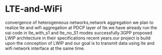 # LTE-and-WiFi
convergence of heterogeneous networks,network aggregation
we plan to realize lte and wifi aggregation at PDCP layer of lte.we have already run the oai code in lte_with_s1 and lte_no_S1 
modes successfully.3GPP proposed LWIP architecture in their specifications recent years.our project is build upon the conception 
of LWIP and our goal is to transmit data using lte and wifi network interface at the same time. 
